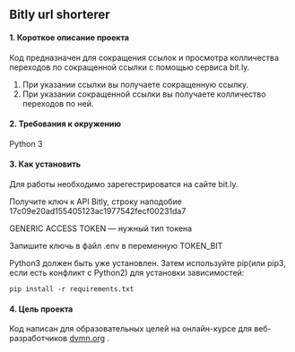 ## Bitly url shorterer
#### 1. Короткое описание проекта
Код предназначен для сокращения ссылок и просмотра колличества переходов по сокращенной ссылки с помощью сервиса bit.ly.
1. При указании ссылки вы получаете сокращенную ссылку.
2. При указании сокращенной ссылки вы получаете колличество переходов по ней.
    
#### 2. Требования к окружению
Python 3 

#### 3. Как установить
Для работы необходимо зарегестрироватся на сайте bit.ly. 

Получите ключ к API Bitly, строку наподобие 17c09e20ad155405123ac1977542fecf00231da7

GENERIC ACCESS TOKEN — нужный тип токена

Запишите ключь в файл .env в переменную TOKEN_BIT

Python3 должен быть уже установлен. Затем используйте pip(или pip3, если есть конфликт с Python2) для установки зависимостей:

    pip install -r requirements.txt
    
#### 4. Цель проекта
Код написан для образовательных целей на онлайн-курсе для веб-разработчиков [dvmn.org](dvmn.org) .

    
    
